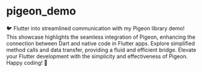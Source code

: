 # pigeon_demo

🐦 Flutter into streamlined communication with my Pigeon library demo! This showcase highlights the seamless integration of Pigeon, enhancing the connection between Dart and native code in Flutter apps. Explore simplified method calls and data transfer, providing a fluid and efficient bridge. Elevate your Flutter development with the simplicity and effectiveness of Pigeon. Happy coding! 🌟
